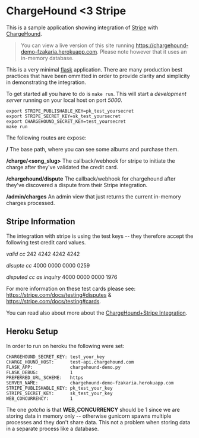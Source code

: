 # ChargeHound <3 Stripe

This is a sample application showing integration of [Stripe](https://stripe.com) with
[ChargeHound](https://www.chargehound.com).

> You can view a live version of this site running https://chargehound-demo-fzakaria.herokuapp.com. Please note however that it uses an in-memory database.

This is a very minimal [flask](flask.pocoo.org) application. There are many production best practices that have been ommitted in order to provide clarity and simplicity in demonstrating the integration.

To get started all you have to do is `make run`.
This will start a *development server* running on your local host on port *5000*.

```
export STRIPE_PUBLISHABLE_KEY=pk_test_yoursecret
export STRIPE_SECRET_KEY=sk_test_yoursecret
export CHARGEHOUND_SECRET_KEY=test_yoursecret
make run
```

The following routes are expose:

**/** The base path, where you can see some albums and purchase them.

**/charge/<song_slug>** The callback/webhook for stripe to initiate the charge after they've validated the credit card.

**/chargehound/dispute** The callback/webhook for chargehound after they've discovered a dispute from their Stripe integration.

**/admin/charges** An admin view that just returns the current in-memory charges processed.

## Stripe Information

The integration with stripe is using the test keys -- they therefore accept the following test credit card values.

*valid cc* 242 4242 4242 4242

*disupte cc* 4000 0000 0000 0259

*disputed cc as inquiry* 4000 0000 0000 1976

For more information on these test cards please see: https://stripe.com/docs/testing#disputes & https://stripe.com/docs/testing#cards.

You can read also about more about the [ChargeHound+Stripe Integration](https://testing-chargehound-pr-1027.herokuapp.com/docs?template=song-purchase&processor=stripe).

## Heroku Setup

In order to run on heroku the following were set:

```
CHARGEHOUND_SECRET_KEY: test_your_key
CHARGE_HOUND_HOST:      test-api.chargehound.com
FLASK_APP:              chargehound-demo.py
FLASK_DEBUG:            1
PREFERRED_URL_SCHEME:   https
SERVER_NAME:            chargehound-demo-fzakaria.herokuapp.com
STRIPE_PUBLISHABLE_KEY: pk_test_your_key
STRIPE_SECRET_KEY:      sk_test_your_key
WEB_CONCURRENCY:        1
```

The one *gotcha* is that **WEB_CONCURRENCY** should be 1 since we are storing data in memory only -- otherwise gunicorn spawns multiple processes and they don't share data. This not a problem when storing data in a separate process like a database.